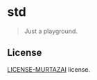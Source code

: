 # std

> Just a playground.

## License

[LICENSE-MURTAZAI](https://github.com/murtazaai/std/blob/main/LICENSE-MURTAZAI) license.
